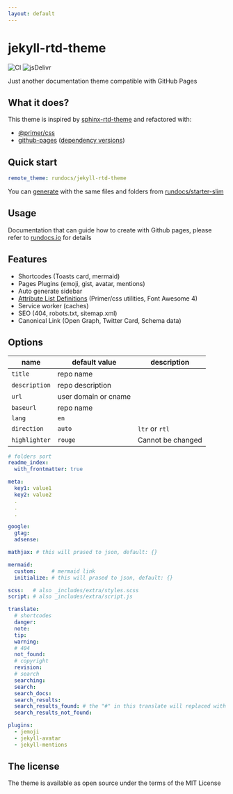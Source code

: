```yaml
---
layout: default
---
```



# jekyll-rtd-theme

![CI](https://github.com/rundocs/jekyll-rtd-theme/workflows/CI/badge.svg?branch=develop)
![jsDelivr](https://data.jsdelivr.com/v1/package/gh/rundocs/jekyll-rtd-theme/badge)

Just another documentation theme compatible with GitHub Pages

## What it does?

This theme is inspired by [sphinx-rtd-theme](https://github.com/readthedocs/sphinx_rtd_theme) and refactored with:

- [@primer/css](https://github.com/primer/css)
- [github-pages](https://github.com/github/pages-gem) ([dependency versions](https://pages.github.com/versions/))

## Quick start

```yml
remote_theme: rundocs/jekyll-rtd-theme
```

You can [generate](https://github.com/rundocs/starter-slim/generate) with the same files and folders from [rundocs/starter-slim](https://github.com/rundocs/starter-slim/)

## Usage

Documentation that can guide how to create with Github pages, please refer to [rundocs.io](https://rundocs.io) for details

## Features

- Shortcodes (Toasts card, mermaid)
- Pages Plugins (emoji, gist, avatar, mentions)
- Auto generate sidebar
- [Attribute List Definitions](https://kramdown.gettalong.org/syntax.html#attribute-list-definitions) (Primer/css utilities, Font Awesome 4)
- Service worker (caches)
- SEO (404, robots.txt, sitemap.xml)
- Canonical Link (Open Graph, Twitter Card, Schema data)

## Options

| name          | default value        | description       |
| ------------- | -------------------- | ----------------- |
| `title`       | repo name            |                   |
| `description` | repo description     |                   |
| `url`         | user domain or cname |                   |
| `baseurl`     | repo name            |                   |
| `lang`        | `en`                 |                   |
| `direction`   | `auto`               | `ltr` or `rtl`    |
| `highlighter` | `rouge`              | Cannot be changed |

```yml
# folders sort
readme_index:
  with_frontmatter: true

meta:
  key1: value1
  key2: value2
  .
  .
  .

google:
  gtag:
  adsense:

mathjax: # this will prased to json, default: {}

mermaid:
  custom:     # mermaid link
  initialize: # this will prased to json, default: {}

scss:   # also _includes/extra/styles.scss
script: # also _includes/extra/script.js

translate:
  # shortcodes
  danger:
  note:
  tip:
  warning:
  # 404
  not_found:
  # copyright
  revision:
  # search
  searching:
  search:
  search_docs:
  search_results:
  search_results_found: # the "#" in this translate will replaced with results size!
  search_results_not_found:

plugins:
  - jemoji
  - jekyll-avatar
  - jekyll-mentions
```

## The license

The theme is available as open source under the terms of the MIT License
